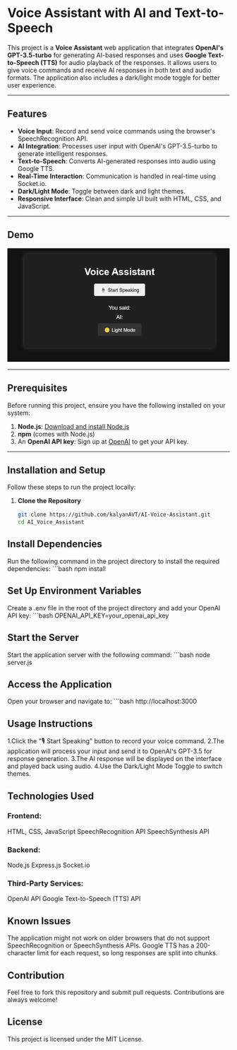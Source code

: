 # Voice Assistant with AI and Text-to-Speech

This project is a **Voice Assistant** web application that integrates **OpenAI's GPT-3.5-turbo** for generating AI-based responses and uses **Google Text-to-Speech (TTS)** for audio playback of the responses. It allows users to give voice commands and receive AI responses in both text and audio formats. The application also includes a dark/light mode toggle for better user experience.

---

## Features

- **Voice Input**: Record and send voice commands using the browser's SpeechRecognition API.
- **AI Integration**: Processes user input with OpenAI's GPT-3.5-turbo to generate intelligent responses.
- **Text-to-Speech**: Converts AI-generated responses into audio using Google TTS.
- **Real-Time Interaction**: Communication is handled in real-time using Socket.io.
- **Dark/Light Mode**: Toggle between dark and light themes.
- **Responsive Interface**: Clean and simple UI built with HTML, CSS, and JavaScript.

---

## Demo

![alt text](screenshot.png)

---

## Prerequisites

Before running this project, ensure you have the following installed on your system:

1. **Node.js**: [Download and install Node.js](https://nodejs.org/)
2. **npm** (comes with Node.js)
3. An **OpenAI API key**: Sign up at [OpenAI](https://openai.com/) to get your API key.

---

## Installation and Setup

Follow these steps to run the project locally:

1. **Clone the Repository**  
   ```bash
   git clone https://github.com/kalyanAVT/AI-Voice-Assistant.git
   cd AI_Voice_Assistant

## Install Dependencies
Run the following command in the project directory to install the required dependencies:
    ```bash
    npm install

## Set Up Environment Variables
Create a .env file in the root of the project directory and add your OpenAI API key:
    ```bash
    OPENAI_API_KEY=your_openai_api_key

## Start the Server
Start the application server with the following command:
    ```bash
    node server.js

## Access the Application
Open your browser and navigate to:
    ```bash
    http://localhost:3000


## Usage Instructions
1.Click the "🎙️ Start Speaking" button to record your voice command.
2.The application will process your input and send it to OpenAI's GPT-3.5 for response generation.
3.The AI response will be displayed on the interface and played back using audio.
4.Use the Dark/Light Mode Toggle to switch themes.

## Technologies Used
### Frontend:
HTML, CSS, JavaScript
SpeechRecognition API
SpeechSynthesis API
### Backend:
Node.js
Express.js
Socket.io
### Third-Party Services:
OpenAI API
Google Text-to-Speech (TTS) API

## Known Issues
The application might not work on older browsers that do not support SpeechRecognition or SpeechSynthesis APIs.
Google TTS has a 200-character limit for each request, so long responses are split into chunks.

## Contribution
Feel free to fork this repository and submit pull requests. Contributions are always welcome!

## License
This project is licensed under the MIT License.